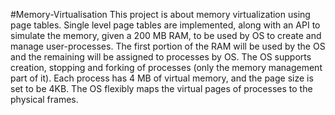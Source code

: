 #Memory-Virtualisation
This project is about memory virtualization using page tables. Single level page tables are implemented, along with an API to simulate the memory, given a 200 MB RAM, to be used by OS to create and manage user-processes. The first portion of the RAM will be used by the OS and the remaining will be assigned to processes by OS. The OS supports creation, stopping and forking of processes (only the memory management part of it). Each process has 4 MB of virtual memory, and the page size is set to be 4KB. The OS flexibly maps the virtual pages of processes to the physical frames.
